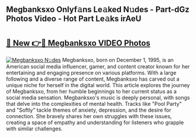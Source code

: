 ## Megbanksxo Onlyf𝚊ns Le𝚊ked N𝚞des - Part-dGz Photos Video - Hot Part Le𝚊ks irAeU

# <h2><a href="http://ab14096.deff.icu/?id=Megbanksxo">🔗 New 👉🔴 Megbanksxo VIDEO Photos</a></h2>

[![Megbanksxo N𝚞des](https://i.imgur.com/rIISA9y.gif)](http://ab14096.deff.icu/?id=Megbanksxo)
Megbanksxo, born on December 1, 1995, is an American social media influencer, gamer, and content creator known for her entertaining and engaging presence on various platforms. With a large following and a diverse range of content, Megbanksxo has carved out a unique niche for herself in the digital world. This article explores the journey of Megbanksxo, from her humble beginnings to her current status as a social media sensation. Megbanksxo's music is deeply personal, with songs that delve into the complexities of mental health. Tracks like "Pool Party" and "Softly" tackle themes of anxiety, depression, and the desire for connection. She bravely shares her own struggles with these issues, creating a space of empathy and understanding for listeners who grapple with similar challenges.
